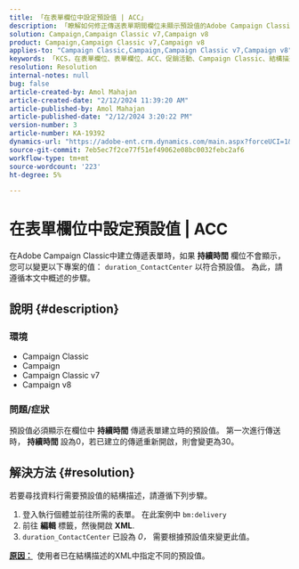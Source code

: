 ```yaml
---
title: 「在表單欄位中設定預設值 | ACC」
description: 「瞭解如何修正傳送表單期間欄位未顯示預設值的Adobe Campaign Classic問題。」
solution: Campaign,Campaign Classic v7,Campaign v8
product: Campaign,Campaign Classic v7,Campaign v8
applies-to: "Campaign Classic,Campaign,Campaign Classic v7,Campaign v8"
keywords: 「KCS，在表單欄位、表單欄位、ACC、促銷活動、Campaign Classic、結構描述、XML中設定預設值」
resolution: Resolution
internal-notes: null
bug: false
article-created-by: Amol Mahajan
article-created-date: "2/12/2024 11:39:20 AM"
article-published-by: Amol Mahajan
article-published-date: "2/12/2024 3:20:22 PM"
version-number: 3
article-number: KA-19392
dynamics-url: "https://adobe-ent.crm.dynamics.com/main.aspx?forceUCI=1&pagetype=entityrecord&etn=knowledgearticle&id=e0d78559-9bc9-ee11-9079-6045bd006b4b"
source-git-commit: 7eb5ec7f2ce77f51ef49062e08bc0032febc2af6
workflow-type: tm+mt
source-wordcount: '223'
ht-degree: 5%

---
```


# 在表單欄位中設定預設值 | ACC


在Adobe Campaign Classic中建立傳遞表單時，如果 <b>持續時間</b> 欄位不會顯示，您可以變更以下專案的值： `duration_ContactCenter` 以符合預設值。 為此，請遵循本文中概述的步驟。

## 說明 {#description}


### <b>環境</b>

- Campaign Classic
- Campaign
- Campaign Classic v7
- Campaign v8




### <b>問題/症狀</b>

預設值必須顯示在欄位中 <b>持續時間</b> 傳遞表單建立時的預設值。 第一次進行傳送時， <b>持續時間</b> 設為0，若已建立的傳遞重新開啟，則會變更為30。


## 解決方法 {#resolution}


若要尋找資料行需要預設值的結構描述，請遵循下列步驟。

1. 登入執行個體並前往所需的表單。 在此案例中 `bm:delivery`
2. 前往 <b>編輯</b> 標籤，然後開啟 <b>XML</b>.
3. `duration_ContactCenter` 已設為 *0，* 需要根據預設值來變更此值。




<b><u>原因：</u></b>  使用者已在結構描述的XML中指定不同的預設值。
